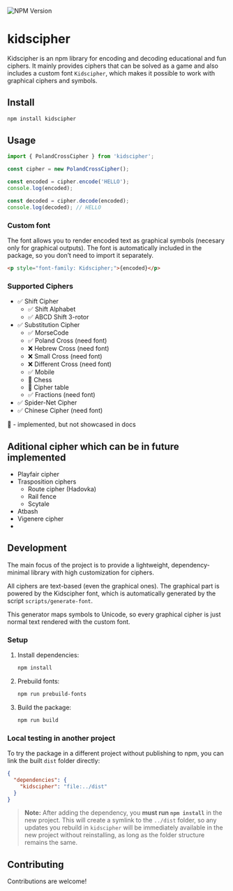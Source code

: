 ![NPM Version](https://img.shields.io/npm/v/kidscipher)

# kidscipher

Kidscipher is an npm library for encoding and decoding educational and fun ciphers. It mainly provides ciphers that can be solved as a game and also includes a custom font `Kidscipher`, which makes it possible to work with graphical ciphers and symbols.

## Install

```bash
npm install kidscipher
```

## Usage

```ts
import { PolandCrossCipher } from 'kidscipher';

const cipher = new PolandCrossCipher();

const encoded = cipher.encode('HELLO');
console.log(encoded);

const decoded = cipher.decode(encoded);
console.log(decoded); // HELLO
```

### Custom font

The font allows you to render encoded text as graphical symbols (necesary only for graphical outputs). The font is automatically included in the package, so you don’t need to import it separately.

```html
<p style="font-family: Kidscipher;">{encoded}</p>
```

### Supported Ciphers

- ✅ Shift Cipher
  - ✅ Shift Alphabet
  - ✅ ABCD Shift 3-rotor
- ✅ Substitution Cipher
  - ✅ MorseCode
  - ✅ Poland Cross (need font)
  - ❌ Hebrew Cross (need font)
  - ❌ Small Cross (need font)
  - ❌ Different Cross (need font)
  - ✅ Mobile
  - 🔄 Chess
  - 🔄 Cipher table
  - ✅ Fractions (need font)
- ✅ Spider-Net Cipher
- ✅ Chinese Cipher (need font)

🔄 - implemented, but not showcased in docs

## Aditional cipher which can be in future implemented

- Playfair cipher
- Trasposition ciphers
  - Route cipher (Hadovka)
  - Rail fence
  - Scytale
- Atbash
- Vigenere cipher
-

## Development

The main focus of the project is to provide a lightweight, dependency-minimal library with high customization for ciphers.

All ciphers are text-based (even the graphical ones).
The graphical part is powered by the Kidscipher font, which is automatically generated by the script `scripts/generate-font`.

This generator maps symbols to Unicode, so every graphical cipher is just normal text rendered with the custom font.

### Setup

1. Install dependencies:

   ```bash
   npm install
   ```

2. Prebuild fonts:

   ```bash
   npm run prebuild-fonts
   ```

3. Build the package:

   ```bash
   npm run build
   ```

### Local testing in another project

To try the package in a different project without publishing to npm, you can link the built `dist` folder directly:

```json
{
  "dependencies": {
    "kidscipher": "file:../dist"
  }
}
```

> **Note:** After adding the dependency, you **must run `npm install`** in the new project.
> This will create a symlink to the `../dist` folder, so any updates you rebuild in `kidscipher` will be immediately available in the new project without reinstalling, as long as the folder structure remains the same.

## Contributing

Contributions are welcome!
